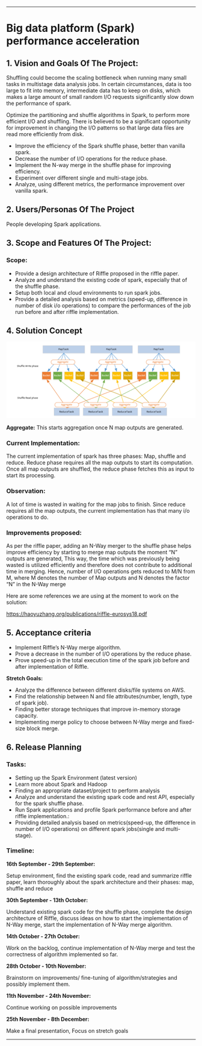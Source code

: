 ** **
# Big data platform (Spark) performance acceleration

## 1. Vision and Goals Of The Project: 

Shuffling could become the scaling bottleneck when running many small tasks in multistage data analysis jobs. In certain circumstances, data is too large to fit into memory, intermediate data has to keep on disks, which makes a large amount of small random I/O requests significantly slow down the performance of spark.


Optimize the partitioning and shuffle algorithms in Spark, to perform more efficient I/O and shuffling. There is believed to be a significant opportunity for improvement in changing the I/O patterns so that large data files are read more efficiently from disk.

* Improve the efficiency of the Spark shuffle phase, better than vanilla spark.
* Decrease the number of I/O operations for the reduce phase.
* Implement the N-way merge in the shuffle phase for improving efficiency.
* Experiment over different single and multi-stage jobs.
* Analyze, using different metrics, the performance improvement over vanilla spark.

## 2. Users/Personas Of The Project
People developing Spark applications.

## 3. Scope and Features Of The Project:
### Scope:
* Provide a design architecture of Riffle proposed in the riffle paper.
* Analyze and understand the existing code of spark, especially that of the shuffle phase.
* Setup both local and cloud environments to run spark jobs.
* Provide a detailed analysis based on metrics (speed-up, difference in number of disk i/o operations) to compare the performances of the job run before and after riffle implementation.



## 4. Solution Concept

![image alt text](sparkArch.png)

**Aggregate:** This starts aggregation once N map outputs are generated.

### Current Implementation: ###
The current implementation of spark has three phases: Map, shuffle and reduce. Reduce phase requires all the map outputs to start its computation. Once all map outputs are shuffled, the reduce phase fetches this as input to start its processing.

### Observation: ###
A lot of time is wasted in waiting for the map jobs to finish. Since reduce requires all the map outputs, the current implementation has that many i/o operations to do. 

### Improvements proposed: ###
As per the riffle paper, adding an N-Way merger to the shuffle phase helps improve efficiency by starting to merge map outputs the moment “N” outputs are generated, This way, the time which was previously being wasted is utilized efficiently and therefore does not contribute to additional time in merging. Hence, number of I/O operations gets reduced to M/N from M, where M denotes the number of Map outputs and N denotes the factor “N” in the N-Way merge


 Here are some references we are using at the moment to work on the solution:
 
https://haoyuzhang.org/publications/riffle-eurosys18.pdf



## 5. Acceptance criteria

* Implement Riffle’s N-Way merge algorithm.
* Prove a decrease in the number of I/O operations by the reduce phase.
* Prove speed-up in the total execution time of the spark job before and after implementation of Riffle.

**Stretch Goals:**


* Analyze the difference between different disks/file systems on AWS.
* Find the relationship between N and file attributes(number, length, type of spark job).
* Finding better storage techniques that improve in-memory storage capacity.
* Implementing merge policy to choose between N-Way merge and fixed-size block merge.

## 6. Release Planning
### Tasks: ###

* Setting up the Spark Environment (latest version)
* Learn more about Spark and Hadoop
* Finding an appropriate dataset/project to perform analysis
* Analyze and understand the existing spark code and rest API, especially for the spark shuffle phase.
* Run Spark applications and profile Spark performance before and after riffle implementation.:
* Providing detailed analysis based on metrics(speed-up, the difference in number of I/O operations) on different spark jobs(single and multi-stage).

### Timeline: ###

**16th September - 29th September:** 

Setup environment, find the existing spark code, read and summarize riffle paper, learn thoroughly about the spark architecture and their phases: map, shuffle and reduce

**30th September - 13th October:**

Understand existing spark code for the shuffle phase, complete the design architecture of Riffle, discuss ideas on how to start the implementation of N-Way merge, start the implementation of N-Way merge algorithm. 

**14th October - 27th October:**

Work on the backlog, continue implementation of N-Way merge and test the correctness of algorithm implemented so far.

**28th October - 10th November:**

Brainstorm on improvements/ fine-tuning of algorithm/strategies and possibly implement them.

**11th November - 24th November:**

Continue working on possible improvements

**25th November - 8th December:**

Make a final presentation, Focus on stretch goals

** **

